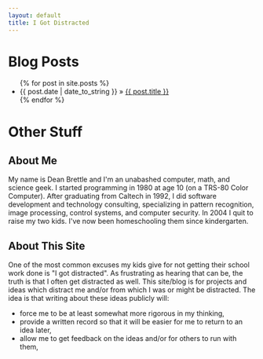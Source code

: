 ```yaml
---
layout: default
title: I Got Distracted
---
```


<div id="home">
  <h1>Blog Posts</h1>
  <ul class="posts">
    {% for post in site.posts %}
      <li><span>{{ post.date | date_to_string }}</span> &raquo; <a href="{{ post.url }}">{{ post.title }}</a></li>
    {% endfor %}
  </ul>
</div>

# Other Stuff
## About Me

My name is Dean Brettle and I'm an unabashed computer, math, and science geek. I started programming in 1980 at age 10 (on a TRS-80 Color Computer). After graduating from Caltech in 1992, I did software development and technology consulting, specializing in pattern recognition, image processing, control systems, and computer security. In 2004 I quit to raise my two kids. I've now been homeschooling them since kindergarten. 

## About This Site

One of the most common excuses my kids give for not getting their school work done is "I got distracted". As frustrating as hearing that can be, the truth is that I often get distracted as well. This site/blog is for projects and ideas which distract me and/or from which I was or might be distracted. The idea is that writing about these ideas publicly will:

* force me to be at least somewhat more rigorous in my thinking, 
* provide a written record so that it will be easier for me to return to an idea later,
* allow me to get feedback on the ideas and/or for others to run with them,


